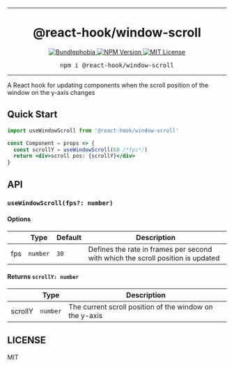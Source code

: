 <hr>
<div align="center">
  <h1 align="center">
    @react-hook/window-scroll
  </h1>
</div>

<p align="center">
  <a href="https://bundlephobia.com/result?p=@react-hook/window-scroll">
    <img alt="Bundlephobia" src="https://img.shields.io/bundlephobia/minzip/@react-hook/window-scroll?style=for-the-badge&labelColor=24292e">
  </a>
  <a aria-label="NPM version" href="https://www.npmjs.com/package/@react-hook/window-scroll">
    <img alt="NPM Version" src="https://img.shields.io/npm/v/@react-hook/window-scroll?style=for-the-badge&labelColor=24292e">
  </a>
  <a aria-label="License" href="https://jaredlunde.mit-license.org/">
    <img alt="MIT License" src="https://img.shields.io/npm/l/@react-hook/window-scroll?style=for-the-badge&labelColor=24292e">
  </a>
</p>

<pre align="center">npm i @react-hook/window-scroll</pre>
<hr>

A React hook for updating components when the scroll position of the window on the y-axis changes

## Quick Start

```jsx harmony
import useWindowScroll from '@react-hook/window-scroll'

const Component = props => {
  const scrollY = useWindowScroll(60 /*fps*/)
  return <div>scroll pos: {scrollY}</div>
}
```

## API

### `useWindowScroll(fps?: number)`

#### Options

|     | Type     | Default | Description                                                                     |
| --- | -------- | ------- | ------------------------------------------------------------------------------- |
| fps | `number` | `30`    | Defines the rate in frames per second with which the scroll position is updated |

#### Returns `scrollY: number`

|         | Type      | Description                                             |
| ------- | --------- | ------------------------------------------------------- |
| scrollY | `number` | The current scroll position of the window on the y-axis |

## LICENSE

MIT
